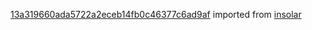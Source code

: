 [13a319660ada5722a2eceb14fb0c46377c6ad9af](https://github.com/insolar/insolar/commit/13a319660ada5722a2eceb14fb0c46377c6ad9af) imported from [insolar](https://github.com/insolar/insolar)
